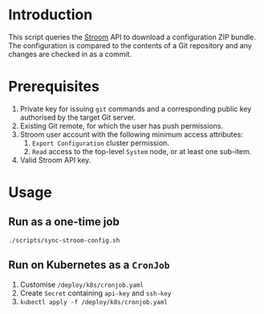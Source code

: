 # Introduction

This script queries the [Stroom](https://github.com/gchq/stroom) API to download a configuration ZIP bundle.
The configuration is compared to the contents of a Git repository and any changes are checked in as a commit.

# Prerequisites

1. Private key for issuing `git` commands and a corresponding public key authorised by the target Git server.
1. Existing Git remote, for which the user has push permissions.
1. Stroom user account with the following minimum access attributes:
   1. `Export Configuration` cluster permission.
   1. `Read` access to the top-level `System` node, or at least one sub-item.
1. Valid Stroom API key.

# Usage

## Run as a one-time job

```shell
./scripts/sync-stroom-config.sh
```

## Run on Kubernetes as a `CronJob`

1. Customise `/deploy/k8s/cronjob.yaml`
1. Create `Secret` containing `api-key` and `ssh-key`
1. `kubectl apply -f /deploy/k8s/cronjob.yaml`
